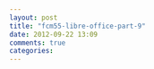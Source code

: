 ```yaml
---
layout: post
title: "fcm55-libre-office-part-9"
date: 2012-09-22 13:09
comments: true
categories: 
---
```

